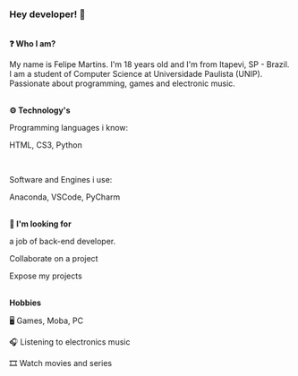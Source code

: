### Hey developer! 👋
<br>
<b1><strong>❓ Who I am?</strong></b1>
<p>My name is Felipe Martins. I'm 18 years old and I'm from Itapevi, SP - Brazil. I am a student of Computer Science at Universidade Paulista (UNIP). Passionate about programming, games and electronic music.</p>
<br>
<b1><strong>⚙️ Technology's</strong></b1>
<br>
<p>Programming languages i know:</p>
<p>HTML, CS3, Python</p>
<br>
<p>Software and Engines i use:</p>
<p>Anaconda, VSCode, PyCharm</p>
<br>
<b1><strong>🔎 I'm looking for</strong></p>
<p>a job of back-end developer.</p>
<p>Collaborate on a project</p>
<p>Expose my projects</p>
<br>
<b1><strong>Hobbies</strong></p>
<p>🖥️ Games, Moba, PC</p>
<p>🎧 Listening to electronics music</p>
<p>🎞️ Watch movies and series</p>
<!--
